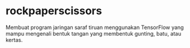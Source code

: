 # rockpaperscissors
Membuat program jaringan saraf tiruan menggunakan TensorFlow yang mampu mengenali bentuk tangan yang membentuk gunting, batu, atau kertas.
